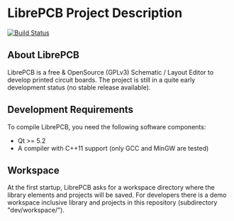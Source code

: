LibrePCB Project Description
============================

[![Build Status](https://travis-ci.org/LibrePCB/LibrePCB.svg?branch=master)](https://travis-ci.org/LibrePCB/LibrePCB)

## About LibrePCB

LibrePCB is a free & OpenSource (GPLv3) Schematic / Layout Editor to develop printed circuit boards. The project is still in a quite early development status (no stable release available).

## Development Requirements

To compile LibrePCB, you need the following software components:
- Qt >= 5.2
- A compiler with C++11 support (only GCC and MinGW are tested)

## Workspace

At the first startup, LibrePCB asks for a workspace directory where the library elements and projects will be saved.
For developers there is a demo workspace inclusive library and projects in this repository (subdirectory "dev/workspace/").
